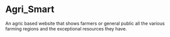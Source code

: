 # Agri_Smart
An agric based website that shows farmers or general public all the various farming regions and the exceptional resources they have.
